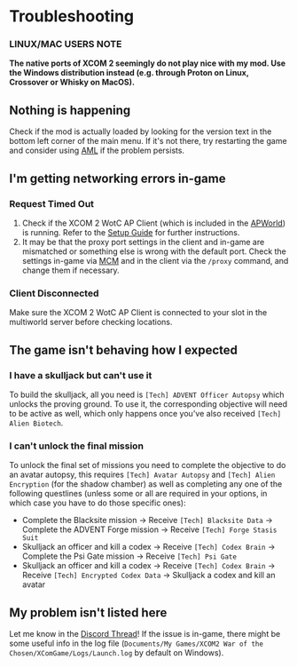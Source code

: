 # Troubleshooting

### LINUX/MAC USERS NOTE

**The native ports of XCOM 2 seemingly do not play nice with my mod. Use the Windows distribution instead (e.g. through Proton on Linux, Crossover or Whisky on MacOS).**

## Nothing is happening

Check if the mod is actually loaded by looking for the version text in the bottom left corner of the main menu. If it's not there, try restarting the game and consider using [AML](https://github.com/X2CommunityCore/xcom2-launcher) if the problem persists.

## I'm getting networking errors in-game

### Request Timed Out

1. Check if the XCOM 2 WotC AP Client (which is included in the [APWorld](https://github.com/MaxReinstadler/X2WOTCArchipelago/releases)) is running. Refer to the [Setup Guide](https://github.com/MaxReinstadler/X2WOTCArchipelago/blob/main/worlds/x2wotc/docs/setup_en.md) for further instructions.
2. It may be that the proxy port settings in the client and in-game are mismatched or something else is wrong with the default port. Check the settings in-game via [MCM](https://steamcommunity.com/sharedfiles/filedetails/?id=667104300) and in the client via the `/proxy` command, and change them if necessary.

### Client Disconnected

Make sure the XCOM 2 WotC AP Client is connected to your slot in the multiworld server before checking locations.

## The game isn't behaving how I expected

### I have a skulljack but can't use it

To build the skulljack, all you need is `[Tech] ADVENT Officer Autopsy` which unlocks the proving ground. To use it, the corresponding objective will need to be active as well, which only happens once you've also received `[Tech] Alien Biotech`.

### I can't unlock the final mission

To unlock the final set of missions you need to complete the objective to do an avatar autopsy, this requires `[Tech] Avatar Autopsy` and `[Tech] Alien Encryption` (for the shadow chamber) as well as completing any one of the following questlines (unless some or all are required in your options, in which case you have to do those specific ones):
- Complete the Blacksite mission -> Receive `[Tech] Blacksite Data` -> Complete the ADVENT Forge mission -> Receive `[Tech] Forge Stasis Suit`
- Skulljack an officer and kill a codex -> Receive `[Tech] Codex Brain` -> Complete the Psi Gate mission -> Receive `[Tech] Psi Gate`
- Skulljack an officer and kill a codex -> Receive `[Tech] Codex Brain` -> Receive `[Tech] Encrypted Codex Data` -> Skulljack a codex and kill an avatar

## My problem isn't listed here

Let me know in the [Discord Thread](https://discord.com/channels/731205301247803413/1037751568700805141)! If the issue is in-game, there might be some useful info in the log file (`Documents/My Games/XCOM2 War of the Chosen/XComGame/Logs/Launch.log` by default on Windows).
